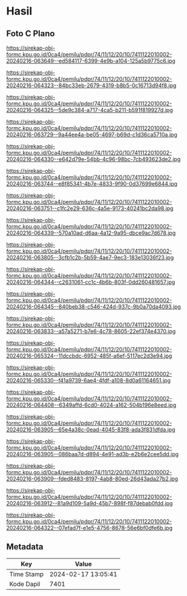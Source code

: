 # Hasil

## Foto C Plano

https://sirekap-obj-formc.kpu.go.id/0ca4/pemilu/pdpr/74/11/12/20/10/7411122010002-20240216-063649--ed584117-6399-4e9b-a104-125a5b9775c6.jpg

https://sirekap-obj-formc.kpu.go.id/0ca4/pemilu/pdpr/74/11/12/20/10/7411122010002-20240216-064323--84bc33eb-2679-4319-b8b5-0c16713d94f8.jpg

https://sirekap-obj-formc.kpu.go.id/0ca4/pemilu/pdpr/74/11/12/20/10/7411122010002-20240216-064325--5de9c384-a717-4ca5-b211-b591f819927d.jpg

https://sirekap-obj-formc.kpu.go.id/0ca4/pemilu/pdpr/74/11/12/20/10/7411122010002-20240216-063729--9a44ee4a-be05-4697-b69d-c1d36ca5710a.jpg

https://sirekap-obj-formc.kpu.go.id/0ca4/pemilu/pdpr/74/11/12/20/10/7411122010002-20240216-064330--e642d79e-54bb-4c96-98bc-7cb493623de2.jpg

https://sirekap-obj-formc.kpu.go.id/0ca4/pemilu/pdpr/74/11/12/20/10/7411122010002-20240216-063744--e8f85341-4b7e-4833-9f90-0d37699e6844.jpg

https://sirekap-obj-formc.kpu.go.id/0ca4/pemilu/pdpr/74/11/12/20/10/7411122010002-20240216-063751--c1fc2e29-636c-4a5e-9173-40241bc2da98.jpg

https://sirekap-obj-formc.kpu.go.id/0ca4/pemilu/pdpr/74/11/12/20/10/7411122010002-20240216-064339--570a10ad-d6aa-4a12-9a95-dbce9ac7d678.jpg

https://sirekap-obj-formc.kpu.go.id/0ca4/pemilu/pdpr/74/11/12/20/10/7411122010002-20240216-063805--3cfb1c2b-5b59-4ae7-9ec3-183e13036f23.jpg

https://sirekap-obj-formc.kpu.go.id/0ca4/pemilu/pdpr/74/11/12/20/10/7411122010002-20240216-064344--c2631061-cc1c-4b6b-803f-0dd260481657.jpg

https://sirekap-obj-formc.kpu.go.id/0ca4/pemilu/pdpr/74/11/12/20/10/7411122010002-20240216-064345--840beb38-c546-424d-937c-9b0a70da4093.jpg

https://sirekap-obj-formc.kpu.go.id/0ca4/pemilu/pdpr/74/11/12/20/10/7411122010002-20240216-063833--a57a5271-b7e6-4c78-8605-22ef374e4370.jpg

https://sirekap-obj-formc.kpu.go.id/0ca4/pemilu/pdpr/74/11/12/20/10/7411122010002-20240216-065324--11dccbdc-6952-485f-a6ef-5117ec2d3e94.jpg

https://sirekap-obj-formc.kpu.go.id/0ca4/pemilu/pdpr/74/11/12/20/10/7411122010002-20240216-065330--f41a9739-6ae4-4fdf-a108-8d0a61164651.jpg

https://sirekap-obj-formc.kpu.go.id/0ca4/pemilu/pdpr/74/11/12/20/10/7411122010002-20240216-064408--6349affd-6cd0-4024-a162-504b196e8eed.jpg

https://sirekap-obj-formc.kpu.go.id/0ca4/pemilu/pdpr/74/11/12/20/10/7411122010002-20240216-063905--65e4a38c-0ead-4045-83f8-ada3f831dfda.jpg

https://sirekap-obj-formc.kpu.go.id/0ca4/pemilu/pdpr/74/11/12/20/10/7411122010002-20240216-063905--086baa7d-d894-4e91-ad3b-e2b6e2cee5dd.jpg

https://sirekap-obj-formc.kpu.go.id/0ca4/pemilu/pdpr/74/11/12/20/10/7411122010002-20240216-063909--fded8483-8197-4ab8-80ed-26d43ada27b2.jpg

https://sirekap-obj-formc.kpu.go.id/0ca4/pemilu/pdpr/74/11/12/20/10/7411122010002-20240216-063912--81a9d109-5a9d-45b7-898f-f87debab0fdd.jpg

https://sirekap-obj-formc.kpu.go.id/0ca4/pemilu/pdpr/74/11/12/20/10/7411122010002-20240216-064322--07efad7f-e1e5-4756-8678-56e6bf0dfe6b.jpg


## Metadata

| Key        | Value               |
| ---------- | ------------------- |
| Time Stamp | 2024-02-17 13:05:41 |
| Kode Dapil | 7401                |



